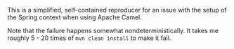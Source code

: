 
This is a simplified, self-contained reproducer for an issue with the setup of the Spring context when using Apache Camel.

Note that the failure happens somewhat nondeterministically.
It takes me roughly 5 - 20 times of `mvn clean install` to make it fail.